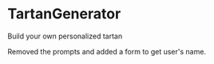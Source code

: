 TartanGenerator
===============

Build your own personalized tartan


Removed the prompts and added a form to get user's name.

